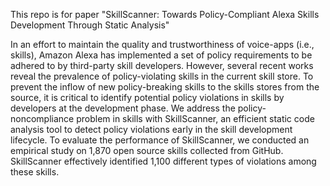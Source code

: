 This repo is for paper "SkillScanner: Towards Policy-Compliant Alexa Skills Development Through Static Analysis"

In an effort to maintain the quality and trustworthiness of voice-apps (i.e., skills), Amazon Alexa has implemented a set of policy requirements to be adhered to by third-party skill developers. However, several recent works reveal the prevalence of policy-violating skills in the current skill store. To prevent the inflow of new policy-breaking skills to the skills stores from the source, it is critical to identify potential policy violations in skills by developers at the development phase. We address the policy-noncompliance problem in skills with SkillScanner, an efficient static code analysis tool to detect policy violations early in the skill development lifecycle. To evaluate the performance of SkillScanner, we conducted an empirical study on 1,870 open source skills collected from GitHub. SkillScanner effectively identified 1,100 different types of violations among these skills.
